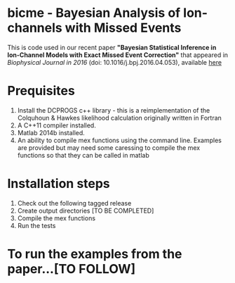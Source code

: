 # bicme - Bayesian Analysis of Ion-channels with Missed Events

This is code used in our recent paper **"Bayesian Statistical Inference in Ion-Channel Models with Exact Missed Event Correction"** that appeared in *Biophysical Journal in 2016* (doi: 10.1016/j.bpj.2016.04.053), available [here](http://www.cell.com/biophysj/fulltext/S0006-3495(16)30450-7)

# Prequisites

1. Install the DCPROGS c++ library - this is a reimplementation of the Colquhoun & Hawkes likelihood calculation originally written in Fortran
2. A C++11 compiler installed.
3. Matlab 2014b installed.
4. An ability to compile mex functions using the command line. Examples are provided but may need some caressing to compile the mex functions so that they can be called in matlab

# Installation steps

1. Check out the following tagged release
2. Create output directories [TO BE COMPLETED]
2. Compile the mex functions
3. Run the tests

# To run the examples from the paper...[TO FOLLOW]
